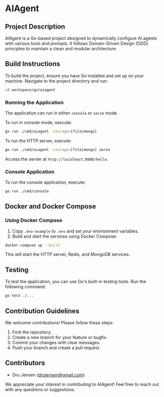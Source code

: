 # AIAgent

## Project Description
AIAgent is a Go-based project designed to dynamically configure AI agents with various tools and prompts. It follows Domain-Driven Design (DDD) principles to maintain a clean and modular architecture.

## Build Instructions
To build the project, ensure you have Go installed and set up on your machine. Navigate to the project directory and run:

```bash
cd workspace/go/aiagent
```

### Running the Application

The application can run in either `console` or `serve` mode.

To run in console mode, execute:

```bash
go run ./cmd/aiagent -storage=[file|mongo]
```

To run the HTTP server, execute:

```bash
go run ./cmd/aiagent -storage=[file|mongo] serve
```

Access the server at `http://localhost:8080/hello`.

### Console Application
To run the console application, execute:

```bash
go run ./cmd/console
```

## Docker and Docker Compose
### Using Docker Compose
1. Copy `.env-example` to `.env` and set your environment variables.
2. Build and start the services using Docker Compose:

```bash
docker-compose up --build
```

This will start the HTTP server, Redis, and MongoDB services.

## Testing
To test the application, you can use Go's built-in testing tools. Run the following command:

```bash
go test ./...
```

## Contribution Guidelines
We welcome contributions! Please follow these steps:
1. Fork the repository.
2. Create a new branch for your feature or bugfix.
3. Commit your changes with clear messages.
4. Push your branch and create a pull request.

## Contributors
- Dru Jensen (drujensen@gmail.com)

We appreciate your interest in contributing to AIAgent! Feel free to reach out with any questions or suggestions.
